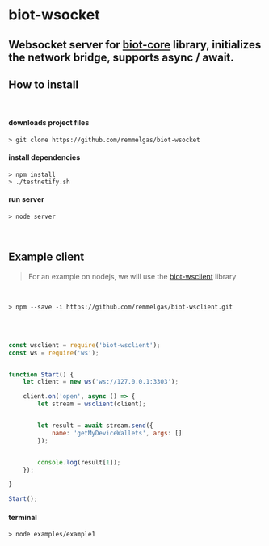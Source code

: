 

# biot-wsocket
## Websocket server for [biot-core](https://github.com/BIoTws/biot-core) library, initializes the network bridge, supports async / await.



## How to install
</br>

#### downloads project files
```
> git clone https://github.com/remmelgas/biot-wsocket
```

#### install dependencies
```
> npm install
> ./testnetify.sh
```

#### run server
```
> node server
```
</br>


## Example client

> For an example on nodejs, we will use the [biot-wsclient](https://github.com/remmelgas/biot-wsclient) library

</br>

```
> npm --save -i https://github.com/remmelgas/biot-wsclient.git
```

</br></br>

```javascript
const wsclient = require('biot-wsclient');
const ws = require('ws');


function Start() {
    let client = new ws('ws://127.0.0.1:3303');

    client.on('open', async () => {
        let stream = wsclient(client);


        let result = await stream.send({
            name: 'getMyDeviceWallets', args: []
        });


        console.log(result[1]);
    });

}

Start();
```
#### terminal
```
> node examples/example1
```
